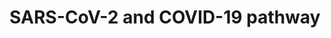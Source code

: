 ---
annotations:
- id: DOID:0080600
  parent: disease by infectious agent
  type: Disease Ontology
  value: COVID-19
- id: DOID:0050117
  parent: disease by infectious agent
  type: Disease Ontology
  value: disease by infectious agent
- id: PW:0000013
  parent: disease pathway
  type: Pathway Ontology
  value: disease pathway
authors:
- Egonw
- L Dupuis
- Evelo
- AlexanderPico
- MaintBot
- Fehrhart
- Mkutmon
- Eweitz
- NhungP
citedin:
- link: PMC9326261
  title: Multi-Data Integration Towards a Global Understanding of the Neurological
    Impact of Human Brain Severe Acute Respiratory Syndrome Coronavirus 2 Infection
    (2022)
- link: PMC7820539
  title: 'A protocol for adding knowledge to Wikidata: aligning resources on human
    coronaviruses (2021)'
- link: PMC9627153
  title: 'Characterization of the SARS-CoV-2 co-receptor NRP1 expression profiles
    in healthy people and cancer patients: Implication for susceptibility to COVID-19
    disease and potential therapeutic strategy (2022)'
- link: PMC9087427
  title: 'Social Determinants of Health Factors for Gene–Environment COVID‐19 Research:
    Challenges and Opportunities (2022)'
- link: PMC9519890
  title: 'Tissue-specific pathway activities: A retrospective analysis in COVID-19
    patients (2022)'
communities:
- COVID19
description: 'Collaborative project for curation biological processes involved in
  the COVID-19 disease after SARS-Cov-2 infection. It focuses on experimental evidence
  and plays with improved annotation of complexes and with the Evidence and Conclusion
  Ontology. The complexes link to EBI''s Complex Portal, resulting from a collaboration
  with that database at the recent online ELIXIR biohackathon. Editing this pathway
  is (at this moment) coordinated via the wikipathways.slack.com #sarscov2 channel.
  Additionally, please feel free to add suggestions to the discussion page (see the
  tab at the top of this page). The large viral Spike protein (S or surface glycoprotein)
  forms trimers. It interacts with the host''s ACE2 receptor to establish binding
  (Hoffmann et al 2020). There are suggestions for more than one cell entry mechanism,
  with the evidence for ACE2/TMPRSS2 entry being most clear now. Lack of expression
  of TMPRSS2 may explain age differences in COVID19 severity. In this mechanism, to
  enter the virus needs to be primed by the host protease TMPRSS2 that splits the
  Spike protein into 2 peptides S1 and S2. S1 contains the ACE2 receptor binding site,
  S2 binds to the host cell membrane which leads to membrane fusion, the start of
  the uptake process. The ACE2 receptor interaction was also suggested as the start
  of specific lung-damaging effects. Other human genes that may be involved in alternative
  cell uptake mechanisms include CTSL and SLC6A19.'
last-edited: 2025-08-22
ndex: cee0461a-8b6e-11eb-9e72-0ac135e8bacf
organisms:
- Homo sapiens
redirect_from:
- /index.php/Pathway:WP4846__PR46
- /instance/WP4846__PR46
- /instance/WP4846__PR46_r20250822102002
revision: r20250822102002
schema-jsonld:
- '@context': https://schema.org/
  '@id': https://wikipathways.github.io/pathways/WP4846__PR46.html
  '@type': Dataset
  creator:
    '@type': Organization
    name: WikiPathways
  description: 'Collaborative project for curation biological processes involved in
    the COVID-19 disease after SARS-Cov-2 infection. It focuses on experimental evidence
    and plays with improved annotation of complexes and with the Evidence and Conclusion
    Ontology. The complexes link to EBI''s Complex Portal, resulting from a collaboration
    with that database at the recent online ELIXIR biohackathon. Editing this pathway
    is (at this moment) coordinated via the wikipathways.slack.com #sarscov2 channel.
    Additionally, please feel free to add suggestions to the discussion page (see
    the tab at the top of this page). The large viral Spike protein (S or surface
    glycoprotein) forms trimers. It interacts with the host''s ACE2 receptor to establish
    binding (Hoffmann et al 2020). There are suggestions for more than one cell entry
    mechanism, with the evidence for ACE2/TMPRSS2 entry being most clear now. Lack
    of expression of TMPRSS2 may explain age differences in COVID19 severity. In this
    mechanism, to enter the virus needs to be primed by the host protease TMPRSS2
    that splits the Spike protein into 2 peptides S1 and S2. S1 contains the ACE2
    receptor binding site, S2 binds to the host cell membrane which leads to membrane
    fusion, the start of the uptake process. The ACE2 receptor interaction was also
    suggested as the start of specific lung-damaging effects. Other human genes that
    may be involved in alternative cell uptake mechanisms include CTSL and SLC6A19.'
  keywords:
  - 25HC
  - 3CL-PRO
  - ACAT
  - ACE2
  - CTSL
  - E
  - ExoN
  - FURIN
  - HDL
  - M
  - N
  - NRP1
  - ORF10
  - ORF3a
  - ORF6
  - ORF7a
  - ORF7b
  - ORF8
  - PL2-PRO
  - S
  - 'S2 '
  - SARS-CoV-2proteins
  - SCARB1
  - SLC6A19
  - TLR7
  - TMPRSS2
  - TMPRSS4
  - cholesterol
  - envelopeprotein
  - heparan sulfate
  - membraneglycoprotein
  - nsp1
  - nsp10
  - nsp12
  - nsp13
  - nsp15
  - nsp16
  - nsp2
  - nsp4
  - nsp5
  - nsp6
  - nsp7
  - nsp8
  - nsp9
  - nucleocapsidphosphoprotein
  - orf1
  - orf10
  - orf14
  - orf1a
  - orf1ab
  - orf3a
  - orf6
  - orf7a
  - orf7b
  - orf8
  - sphingosine
  - surfaceglycoprotein
  license: CC0
  name: SARS-CoV-2 and COVID-19 pathway
seo: CreativeWork
title: SARS-CoV-2 and COVID-19 pathway
wpid: WP4846__PR46
---